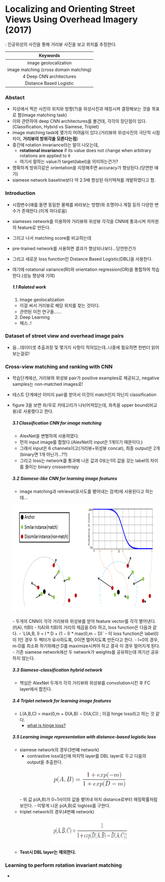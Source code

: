 # Localizing and Orienting Street Views Using Overhead Imagery (2017)
: 인공위성의 사진을 통해 거리뷰 사진을 보고 위치를 추정한다.

| Keywords |
|:----------:|
| image geolocalization |
| image matching (cross domain matching) |
| 4 Deep CNN architectures |
| Distance Based Logistic |


### Abstact
- 지상에서 찍은 사진의 위치와 방향(?)을 위성사진과 매칭시켜 결정해보는 것을 목표로 함(image matching task)
- 이와 관련하여 deep CNN architectures를 볼건데, 각각의 장단점이 있다.(Classification, Hybrid vs Siamese, Triplet)
- image matching task에 몇가지 어려움이 있다.(거리뷰와 위성사진의 극단적 시점차이, **거리뷰의 방위각을 모른다는점**)
- 중간에 rotation invariance라는 말이 나오는데,
  - **rotational invariance** if its value does not change when arbitrary rotations are applied to it
  - 여기서 말하는 value가 target(label)을 의미하는건가?
- 명확하게 방위각같은 orientation을 지정해주면 accuracy가 향상된다.(당연한 얘기)
- siamese network baseline보다 약 2.5배 향상된 아키텍쳐를 개발하였다고 함.

### Introduction
- 시점변수(예를 들면 동일한 물체를 바라보는 방향)와 조명이나 계절 등의 다양한 변수가 존재한다.(이게 까다로움)
- siameses network를 이용하여 거리뷰와 위성뷰 각각을 CNN에 통과시켜 저차원의 feature로 만든다.
- 그리고 나서 matching score를 비교하는데
- pre-trained network를 사용하면 결과가 향상되나보다...당연한건가
- 그리고 새로운 loss function인 Distance Based Logistic(DBL)을 사용한다.
- 여기에 rotational variance(RI)와 orientation regression(OR)을 통합하여 학습한다.(성능 향상에 기여)

  ##### 1.1 Ralated work
  1) Image geolocalization
  - 이걸 써서 거리뷰로 해당 위치를 찾는 것이다.
  - 관련된 이전 연구들......
  2) Deep Learning
  - 패스..!
  
### Dataset of street view and overhead image pairs
- 음...데이터셋 추출과정 및 몇가지 사항이 적혀있는데..나중에 필요하면 한번더 읽어보는걸로!

### Cross-view matching and ranking with CNN
- 학습단계에선, 거리뷰와 위성뷰 pair가 positive examples로 제공되고, negative samples는 non-matched images로!
- 테스트 단계에선 이미지 pair를 받아서 이것이 match인지 아닌지 classification
- figure 3을 보면 좌/우로 카테고리가 나뉘어져있는데, 좌측을 upper bound(비교용)로 사용했다고 한다.

  ##### 3.1 Classification CNN for image matching
  - AlexNet을 변형하여 사용하였다.
  - 먼저 input image를 합쳤다.(AlexNet의 input은 1개이기 때문이다.)
  - 그래서 input은 6 channels이고(거리뷰+위성뷰 concat), 최종 output은 2개(binary면 1개 아닌가...??)
  - 그리고 loss는 network를 통과해 나온 값과 0또는1의 값을 갖는 label의 차이를 줄이는 binary crossentropy
  
  ##### 3.2 Siamese-like CNN for learning image features
  - image matching과 retrieval(유사도를 뱉어내는 검색)에 사용된다고 하는데...
  <p align="center">
  <img src='https://github.com/Junhojuno/Image-Matching/blob/master/paper-review/img/DBL_figure.PNG?raw=true' height=350 width=550>
  </p>
  - 두개의 CNN이 각각 거리뷰와 위성뷰를 받아 feature vector를 각각 뱉어낸다.(f(A), f(B))
  - f(A)와 f(B)의 거리의 제곱을 D라 하고, loss function은 다음과 같다.
    - `L(A,B, l) = l * D + (1 − l) * max(0,m − D)`
  - 이 loss function은 label(l)이 1인 경우 두 벡터가 유사하도록, 0이면 멀어지도록 만든다고 한다.
  - l=0의 경우, m-D를 최소화 하기위해선 D를 maximize시켜야 하고 결국 이 경우 멀어지게 된다.
  - 기존 siamese network에선 두 network가 weights를 공유하는데 여기선 공유하지 않는다.
  
  ##### 3.3 Siamese-classification hybrid network
  - 핵심은 AlexNet 두개가 각각 거리뷰와 위성뷰를 convolution시킨 후 FC layer에서 합친다.
  
  ##### 3.4 Triplet network for learning image features
  - L(A,B,C) = max(0,m + D(A,B) − D(A,C)) ; 이걸 hinge loss라고 하는 것 같다.
    - [what is hinge loss?](https://ratsgo.github.io/machine%20learning/2017/10/12/terms/)
  
  ##### 3.5 Learning image representation with distance-based logistic loss
  - siamese network의 경우(3번째 network) 
    - contrastive loss대신에 마지막 layer를 DBL layer로 두고 다음의 output을 추출한다.
    <p align="center">
      <img src='https://github.com/Junhojuno/Image-Matching/blob/master/paper-review/img/DBL_output.PNG?raw=true' height=70 width=250>
    </p>
    - 위 값 p(A,B)가 0~1사이의 값을 뱉어내 마치 distance로부터 매칭확률처럼 보인다.
    - 이렇게 나온 p(A,B)로 logloss를 구한다.
  - triplet network의 경우(4번째 network)
    <p align="center">
      <img src='https://github.com/Junhojuno/Image-Matching/blob/master/paper-review/img/DBL_output_triplet.PNG?raw=true' height=80 width=250>
    </p>
  - **Test시 DBL layer는 제외한다.**

### Learning to perform rotation invariant matching
- 


